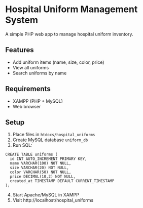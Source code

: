 # Hospital Uniform Management System

A simple PHP web app to manage hospital uniform inventory.

## Features
- Add uniform items (name, size, color, price)
- View all uniforms
- Search uniforms by name

## Requirements
- XAMPP (PHP + MySQL)
- Web browser

## Setup
1. Place files in `htdocs/hospital_uniforms`
2. Create MySQL database `uniform_db`
3. Run SQL: 
```
CREATE TABLE uniforms (
  id INT AUTO_INCREMENT PRIMARY KEY,
  name VARCHAR(100) NOT NULL,
  size VARCHAR(20) NOT NULL,
  color VARCHAR(50) NOT NULL,
  price DECIMAL(10,2) NOT NULL,
  created_at TIMESTAMP DEFAULT CURRENT_TIMESTAMP
);
```
4. Start Apache/MySQL in XAMPP
5. Visit http://localhost/hospital_uniforms
